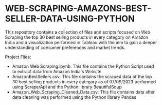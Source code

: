 # WEB-SCRAPING-AMAZONS-BEST-SELLER-DATA-USING-PYTHON
This repository contains a collection of files and scripts focused on Web Scraping the top 30 best selling products in every category on Amazon India and a visualization performed in Tableau with the aim to gain a deeper understanding of consumer preferences and market trends.

Project Files:
* Amazon Web Scraping.ipynb: This file contains the Python Script used to extract data from Amazon India's Website
* AmazonBestSellers.csv: This file contains the scraped data of the top 30 best selling products in every category as of 07/09/2023 performed using ScraperApi and the Python library BeautifulSoup
* Amazon_Web_Scraping_Cleaned_Data.csv: This file contains data after data cleaning was performed using the Python library Pandas
